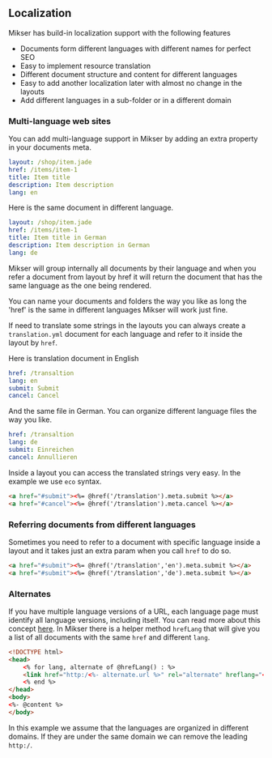 ## Localization
Mikser has build-in localization support with the following features

* Documents form different languages with different names for perfect SEO
* Easy to implement resource translation
* Different document structure and content for different languages
* Easy to add another localization later with almost no change in the layouts
* Add different languages in a sub-folder or in a different domain

### Multi-language web sites
You can add multi-language support in Mikser by adding an extra property in your documents meta.

```yaml
layout: /shop/item.jade
href: /items/item-1
title: Item title
description: Item description
lang: en
```

Here is the same document in different language.

```yaml
layout: /shop/item.jade
href: /items/item-1
title: Item title in German
description: Item description in German
lang: de
```

Mikser will group internally all documents by their language and when you refer a document from layout by href it will return the document that has the same language as the one being rendered.

You can name your documents and folders the way you like as long the 'href' is the same in different languages Mikser will work just fine.

If need to translate some strings in the layouts you can always create a `translation.yml` document for each language and refer to it inside the layout by `href`.

Here is translation document in English

```yaml
href: /transaltion
lang: en
submit: Submit
cancel: Cancel
```

And the same file in German. You can organize different language files the way you like.

```yaml
href: /transaltion
lang: de
submit: Einreichen
cancel: Annullieren
```

Inside a layout you can access the translated strings very easy. In the example we use `eco` syntax.

```html
<a href="#submit"><%= @href('/translation').meta.submit %></a>
<a href="#cancel"><%= @href('/translation').meta.cancel %></a>
```

### Referring documents from different languages
Sometimes you need to refer to a document with specific language inside a layout and it takes just an extra param when you call `href` to do so.

```html
<a href="#submit"><%= @href('/translation','en').meta.submit %></a>
<a href="#submit"><%= @href('/translation','de').meta.submit %></a>
```

### Alternates
If you have multiple language versions of a URL, each language page must identify all language versions, including itself. You can read more about this concept [here](https://support.google.com/webmasters/answer/189077). In Mikser there is a helper method `hrefLang` that will give you a list of all documents with the same `href` and different `lang`.

```html
<!DOCTYPE html>
<head>
    <% for lang, alternate of @hrefLang() : %>
    <link href="http:/<%- alternate.url %>" rel="alternate" hreflang="<%- lang %>">
    <% end %>
</head>
<body>
<%- @content %>
</body>
```

In this example we assume that the languages are organized in different domains. If they are under the same domain we can remove the leading `http:/`.